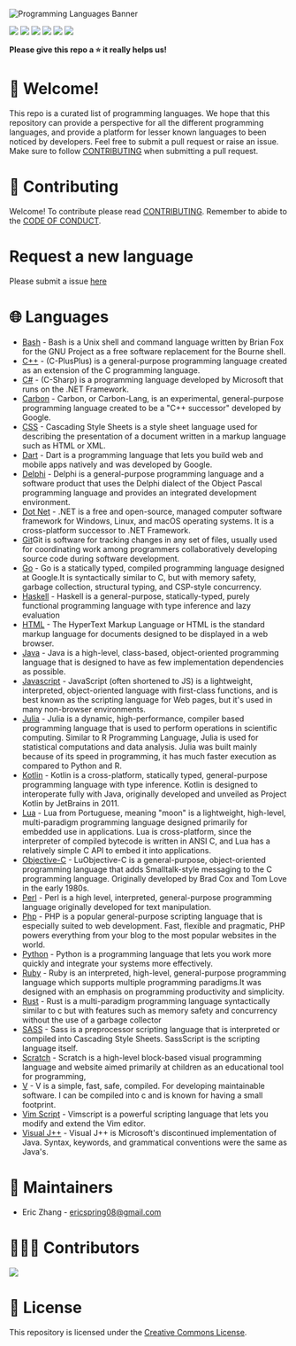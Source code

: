 ![Programming Languages Banner](https://user-images.githubusercontent.com/69996843/178092319-5dc63ad1-2fb9-4260-9e5a-eb63f79cbeb0.png)

[<img src = "https://img.shields.io/badge/license-Creative%20Commons-green"/>](./LICENSE) [<img src = "https://img.shields.io/github/forks/ericspring08/Awesome-Programming-Languages"/>](https://github.com/ericspring08/Awesome-Programming-Languages/fork) [<img src = "https://img.shields.io/github/stars/ericspring08/Awesome-Programming-Languages"/>](./LICENSE) [<img src = "https://img.shields.io/github/watchers/ericspring08/Awesome-Programming-Languages"/>](https://github.com/ericspring08/Awesome-Programming-Languages/fork) [<img src = "https://img.shields.io/github/issues-pr/ericspring08/Awesome-Programming-Languages"/>](https://github.com/ericspring08/Awesome-Programming-Languages/pulls) [<img src = "https://img.shields.io/github/issues-pr-closed-raw/ericspring08/Awesome-Programming-Languages"/>](https://github.com/ericspring08/Awesome-Programming-Languages/pulls?q=is%3Apr+is%3Aclosed)

**Please give this repo a ⭐ it really helps us!**

# 👋 Welcome!

This repo is a curated list of programming languages. We hope that this repository can provide a perspective for all the different programming languages, and provide a platform for lesser known languages to been noticed by developers. Feel free to submit a pull request or raise an issue. Make sure to follow [CONTRIBUTING](#contributing) when submitting a pull request.

# 🤝 Contributing

Welcome! To contribute please read [CONTRIBUTING](./CONTRIBUTING.md). Remember to abide to the [CODE OF CONDUCT](./CODE_OF_CONDUCT.md).

# Request a new language

Please submit a issue [here](https://github.com/ericspring08/Awesome-Programming-Languages/issues/new?assignees=ericspring08&labels=documentation&template=add-a-new-language.md&title=Add+New+Language%3A+%7BLanguage+Name%7D)

# 🌐 Languages
- [Bash](Languages/Bash.md) - Bash is a Unix shell and command language written by Brian Fox for the GNU Project as a free software replacement for the Bourne shell.
- [C++](Languages/Cplusplus.md) - (C-PlusPlus) is a general-purpose programming language created as an extension of the C programming language.
- [C#](Languages/Csharp.md) - (C-Sharp) is a programming language developed by Microsoft that runs on the .NET Framework.
- [Carbon](Languages/Carbon.md) - Carbon, or Carbon-Lang, is an experimental, general-purpose programming language created to be a "C++ successor" developed by Google.
- [CSS](Languages/CSS.md) - Cascading Style Sheets is a style sheet language used for describing the presentation of a document written in a markup language such as HTML or XML.
- [Dart](Languages/Dart.md) - Dart is a programming language that lets you build web and mobile apps natively and was developed by Google.
- [Delphi](Languages/Delphi.md) - Delphi is a general-purpose programming language and a software product that uses the Delphi dialect of the Object Pascal programming language and provides an integrated development environment.
- [Dot Net](Languages/DotNet.md) - .NET is a free and open-source, managed computer software framework for Windows, Linux, and macOS operating systems. It is a cross-platform successor to .NET Framework.
- [Git](Languages/Git.md)Git is software for tracking changes in any set of files, usually used for coordinating work among programmers collaboratively developing source code during software development. 
- [Go](Languages/Go.md) - Go is a statically typed, compiled programming language designed at Google.It is syntactically similar to C, but with memory safety, garbage collection, structural typing, and CSP-style concurrency.
- [Haskell](Languages/Haskell.md) - Haskell is a general-purpose, statically-typed, purely functional programming language with type inference and lazy evaluation
- [HTML](Languages/HTML.md) - The HyperText Markup Language or HTML is the standard markup language for documents designed to be displayed in a web browser.
- [Java](Languages/Java.md) - Java is a high-level, class-based, object-oriented programming language that is designed to have as few implementation dependencies as possible.
- [Javascript](Languages/Javascript.md) - JavaScript (often shortened to JS) is a lightweight, interpreted, object-oriented language with first-class functions, and is best known as the scripting language for Web pages, but it's used in many non-browser environments.
- [Julia](Languages/Julia.md) - Julia is a dynamic, high-performance, compiler based programming language that is used to perform operations in scientific computing. Similar to R Programming Language, Julia is used for statistical computations and data analysis. Julia was built mainly because of its speed in programming, it has much faster execution as compared to Python and R.
- [Kotlin](Languages/Kotlin.md) - Kotlin is a cross-platform, statically typed, general-purpose programming language with type inference. Kotlin is designed to interoperate fully with Java, originally developed and unveiled as Project Kotlin by JetBrains in 2011.
- [Lua](Languages/Lua.md) - Lua from Portuguese, meaning "moon" is a lightweight, high-level, multi-paradigm programming language designed primarily for embedded use in applications.
  Lua is cross-platform, since the interpreter of compiled bytecode is written in ANSI C, and Lua has a relatively simple C API to embed it into applications.
- [Objective-C](Languages/ObjectiveC.md) - LuObjective-C is a general-purpose, object-oriented programming language that adds Smalltalk-style messaging to the C programming language. Originally developed by Brad Cox and Tom Love in the early 1980s.
- [Perl](Languages/Perl.md) - Perl is a high level, interpreted, general-purpose programming language originally developed for text manipulation.
- [Php](Languages/Php.md) - PHP is a popular general-purpose scripting language that is especially suited to web development. Fast, flexible and pragmatic, PHP powers everything from your blog to the most popular websites in the world.
- [Python](Languages/Python.md) - Python is a programming language that lets you work more quickly and integrate your systems more effectively.
- [Ruby](Languages/Ruby.md) - Ruby is an interpreted, high-level, general-purpose programming language which supports multiple programming paradigms.It was designed with an emphasis on programming productivity and simplicity.
- [Rust](Languages/Rust.md) - Rust is a multi-paradigm programming language syntactically similar to c but with features such as memory safety and concurrency without the use of a garbage collector
- [SASS](Languages/SASS.md) - Sass is a preprocessor scripting language that is interpreted or compiled into Cascading Style Sheets. SassScript is the scripting language itself.
- [Scratch](Languages/Scratch.md) - Scratch is a high-level block-based visual programming language and website aimed primarily at children as an educational tool for programming,
- [V](Languages/V.md) - V is a simple, fast, safe, compiled. For developing maintainable software. I can be compiled into c and is known for having a small footprint.
- [Vim Script](Languages/Vimscript.md) - Vimscript is a powerful scripting language that lets you modify and extend the Vim editor.
- [Visual J++](Languages/VisualJPlusPlus.md) - Visual J++ is Microsoft's discontinued implementation of Java. Syntax, keywords, and grammatical conventions were the same as Java's.

# 👷 Maintainers

- Eric Zhang - ericspring08@gmail.com

# 🧑‍🤝‍🧑 Contributors

<a href = "./CONTRIBUTORS.md">
<img src = "https://contrib.rocks/image?repo=ericspring08/Awesome-Programming-Languages"/>
</a>

# 🪪 License

This repository is licensed under the [Creative Commons License](./LICENSE).
